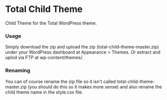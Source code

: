 Total Child Theme
=================

Child Theme for the Total WordPress theme.

### Usage
Simply download the zip and upload the zip (total-child-theme-master.zip) under your WordPress dashboard at Appearance > Themes. Or extract and uplod via FTP at wp-content/themes/.


### Renaming
You can of course rename the zip file so it isn't called total-child-theme-master.zip (you should do this so it makes more sense) and also rename the child theme name in the style.css file.
